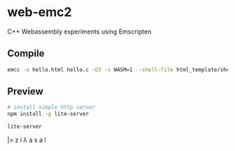# web-emc2
C++ Webassembly experiments using Emscripten

## Compile

```sh
emcc -o hello.html hello.c -O3 -s WASM=1 --shell-file html_template/shell_minimal.html -s NO_EXIT_RUNTIME=1
```

## Preview

```sh
# install simple http server
npm install -g lite-server
```

```sh
lite-server
```

|> z i λ a s a l
